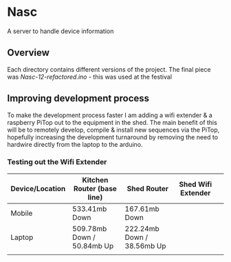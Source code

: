 # Nasc
A server to handle device information

## Overview
Each directory contains different versions of the project. The final piece was *Nasc-12-refactored.ino* - this was used at the festival

## Improving development process
To make the development process faster I am adding a wifi extender & a raspberry PiTop out to the equipment in the shed. The main benefit of this will be to remotely develop, compile & install new sequences via the PiTop, hopefully increasing the development turnaround by removing the need to hardwire directly from the laptop to the arduino. 

### Testing out the Wifi Extender
| Device/Location 	| Kitchen Router (base line) 	| Shed Router                	| Shed Wifi Extender 	|   	|
|-----------------	|----------------------------	|----------------------------	|--------------------	|---	|
| Mobile          	| 533.41mb Down              	| 167.61mb Down              	|                    	|   	|
| Laptop          	| 509.78mb Down / 50.84mb Up 	| 222.24mb Down / 38.56mb Up 	|                    	|   	|
|                 	|                            	|                            	|                    	|   	|
